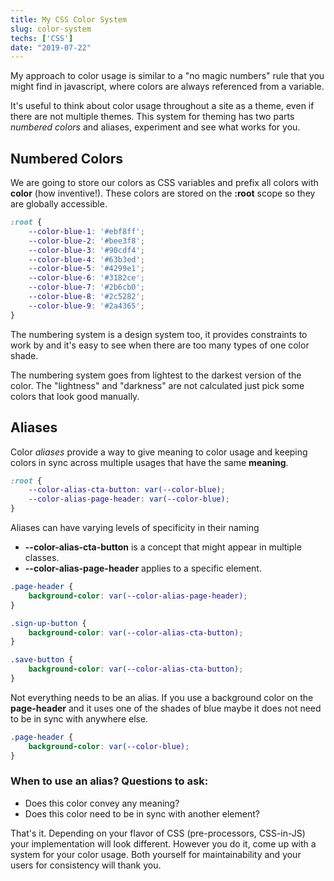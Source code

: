 ```yaml
---
title: My CSS Color System
slug: color-system
techs: ['CSS']
date: "2019-07-22"
---
```


My approach to color usage is similar to a "no magic numbers" rule that you might find in javascript, where colors are always referenced from a variable.

It's useful to think about color usage throughout a site as a theme, even if there are not multiple themes. This system for theming has two parts *numbered colors* and aliases, experiment and see what works for you.

## Numbered Colors
We are going to store our colors as CSS variables and prefix all colors with **color** (how inventive!). These colors are stored on the **:root** scope so they are globally accessible.

```css
:root {
    --color-blue-1: '#ebf8ff';
    --color-blue-2: '#bee3f8';
    --color-blue-3: '#90cdf4';
    --color-blue-4: '#63b3ed';
    --color-blue-5: '#4299e1';
    --color-blue-6: '#3182ce';
    --color-blue-7: '#2b6cb0';
    --color-blue-8: '#2c5282';
    --color-blue-9: '#2a4365';
}
```

The numbering system is a design system too, it provides constraints to work by and it's easy to see when there are too many types of one color shade.

The numbering system goes from lightest to the darkest version of the color. The "lightness" and "darkness" are not calculated just pick some colors that look good manually. 


## Aliases

Color *aliases* provide a way to give meaning to color usage and keeping colors in sync across multiple usages that have the same **meaning**.

```css
:root {
    --color-alias-cta-button: var(--color-blue);
    --color-alias-page-header: var(--color-blue);
}
```

Aliases can have varying levels of specificity in their naming
* **--color-alias-cta-button** is a concept that might appear in multiple classes.
* **--color-alias-page-header** applies to a specific element.

```css
.page-header {
    background-color: var(--color-alias-page-header);
}

.sign-up-button {
    background-color: var(--color-alias-cta-button);
}

.save-button {
    background-color: var(--color-alias-cta-button);
}
```

Not everything needs to be an alias. If you use a background color on the **page-header** and it uses one of the shades of blue maybe it does not need to be in sync with anywhere else.

```css
.page-header {
    background-color: var(--color-blue);
}
```

### When to use an alias? Questions to ask:
* Does this color convey any meaning?
* Does this color need to be in sync with another element?

That's it. Depending on your flavor of CSS (pre-processors, CSS-in-JS) your implementation will look different. However you do it, come up with a system for your color usage. Both yourself for maintainability and your users for consistency will thank you.